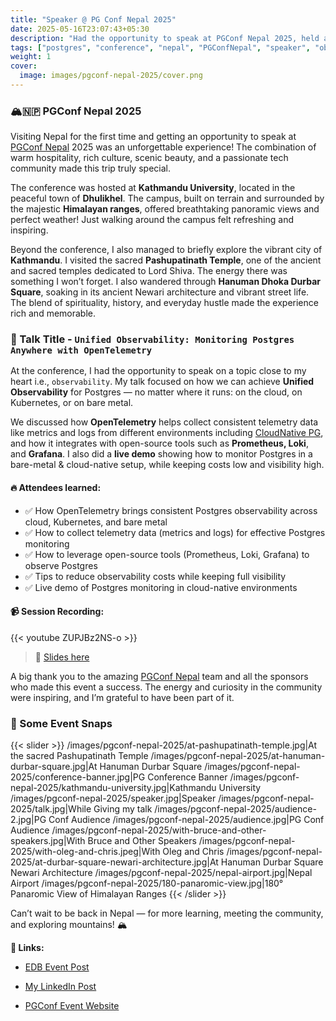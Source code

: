 ```yaml
---
title: "Speaker @ PG Conf Nepal 2025"
date: 2025-05-16T23:07:43+05:30
description: "Had the opportunity to speak at PGConf Nepal 2025, held at Kathmandu University, where I shared insights on Unified Observability using OpenTelemetry."
tags: ["postgres", "conference", "nepal", "PGConfNepal", "speaker", "observability"]
weight: 1
cover:
  image: images/pgconf-nepal-2025/cover.png
---
```


### 🏔️🇳🇵 **PGConf Nepal 2025**

Visiting Nepal for the first time and getting an opportunity to speak at <a href="https://pgconf.org.np/" target="_blank">PGConf Nepal</a> 2025 was an unforgettable experience! The combination of warm hospitality, rich culture, scenic beauty, and a passionate tech community made this trip truly special.

The conference was hosted at **Kathmandu University**, located in the peaceful town of **Dhulikhel**. The campus, built on terrain and surrounded by the majestic **Himalayan ranges**, offered breathtaking panoramic views and perfect weather! Just walking around the campus felt refreshing and inspiring.

Beyond the conference, I also managed to briefly explore the vibrant city of **Kathmandu**. I visited the sacred **Pashupatinath Temple**, one of the ancient and sacred temples dedicated to Lord Shiva. The energy there was something I won’t forget. I also wandered through **Hanuman Dhoka Durbar Square**, soaking in its ancient Newari architecture and vibrant street life. The blend of spirituality, history, and everyday hustle made the experience rich and memorable.

### 🎤 Talk Title - `Unified Observability: Monitoring Postgres Anywhere with OpenTelemetry`

At the conference, I had the opportunity to speak on a topic close to my heart i.e., `observability`. My talk focused on how we can achieve **Unified Observability** for Postgres — no matter where it runs: on the cloud, on Kubernetes, or on bare metal.

We discussed how **OpenTelemetry** helps collect consistent telemetry data like metrics and logs from different environments including <a href="https://cloudnative-pg.io/" target="_blank">CloudNative PG</a>, and how it integrates with open-source tools such as **Prometheus, Loki**, and **Grafana**. I also did a **live demo** showing how to monitor Postgres in a bare-metal & cloud-native setup, while keeping costs low and visibility high.

#### 🔥 Attendees learned:

- ✅ How OpenTelemetry brings consistent Postgres observability across cloud, Kubernetes, and bare metal
- ✅ How to collect telemetry data (metrics and logs) for effective Postgres monitoring
- ✅ How to leverage open-source tools (Prometheus, Loki, Grafana) to observe Postgres
- ✅ Tips to reduce observability costs while keeping full visibility
- ✅ Live demo of Postgres monitoring in cloud-native environments

#### 📹 Session Recording:

{{< youtube ZUPJBz2NS-o >}}

> 🔗 <a href="https://curiousone.in/slides/PGConf-Nepal-2025-Unified-Observability-Monitoring-Postgres-Anywhere-with-OpenTelemetry.pdf" target="_blank"> Slides here</a>

A big thank you to the amazing <a href="https://pgconf.org.np/" target="_blank">PGConf Nepal</a> team and all the sponsors who made this event a success. The energy and curiosity in the community were inspiring, and I’m grateful to have been part of it.

### 📸 Some Event Snaps

{{< slider >}}
/images/pgconf-nepal-2025/at-pashupatinath-temple.jpg|At the sacred Pashupatinath Temple
/images/pgconf-nepal-2025/at-hanuman-durbar-square.jpg|At Hanuman Durbar Square
/images/pgconf-nepal-2025/conference-banner.jpg|PG Conference Banner
/images/pgconf-nepal-2025/kathmandu-university.jpg|Kathmandu University
/images/pgconf-nepal-2025/speaker.jpg|Speaker
/images/pgconf-nepal-2025/talk.jpg|While Giving my talk
/images/pgconf-nepal-2025/audience-2.jpg|PG Conf Audience
/images/pgconf-nepal-2025/audience.jpg|PG Conf Audience
/images/pgconf-nepal-2025/with-bruce-and-other-speakers.jpg|With Bruce and Other Speakers
/images/pgconf-nepal-2025/with-oleg-and-chris.jpeg|With Oleg and Chris
/images/pgconf-nepal-2025/at-durbar-square-newari-architecture.jpg|At Hanuman Durbar Square Newari Architecture
/images/pgconf-nepal-2025/nepal-airport.jpg|Nepal Airport
/images/pgconf-nepal-2025/180-panaromic-view.jpg|180° Panaromic View of Himalayan Ranges
{{< /slider >}}

Can’t wait to be back in Nepal — for more learning, meeting the community, and exploring mountains! 🏔️

**🔗 Links:**

- <a href="https://www.enterprisedb.com/event/postgres-conference-nepal" target="_blank">EDB Event Post</a>

- <a href="https://www.linkedin.com/posts/yogeshjain96_pgconfnepal-postgres-opentelemetry-activity-7329540358109921282-l6m3" target="_blank">My LinkedIn Post</a>

- <a href="https://pgconf.org.np/" target="_blank">PGConf Event Website</a>
